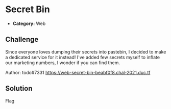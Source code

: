 # Secret Bin

- **Category:** Web

## Challenge

Since everyone loves dumping their secrets into pastebin, I decided to make a dedicated service for it instead! I've added few secrets myself to inflate our marketing numbers, I wonder if you can find them.

Author: todo#7331
https://web-secret-bin-beabf0f8.chal-2021.duc.tf

## Solution

Flag

```

```
